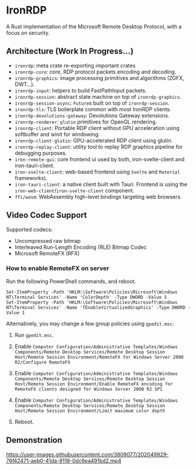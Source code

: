 # IronRDP

A Rust implementation of the Microsoft Remote Desktop Protocol, with a focus on security.

## Architecture (Work In Progress…)

- `ironrdp`: meta crate re-exporting important crates
- `ironrdp-core`: core, RDP protocol packets encoding and decoding.
- `ironrdp-graphics`: image processing primitives and algorithms (ZGFX, DWT…).
- `ironrdp-input`: helpers to build FastPathInput packets.
- `ironrdp-session`: abstract state machine on top of `ironrdp-graphics`.
- `ironrdp-session-async`: `Future`s built on top of `ironrdp-session`.
- `ironrdp-tls`: TLS boilerplate common with most IronRDP clients.
- `ironrdp-devolutions-gateway`: Devolutions Gateway extensions.
- `ironrdp-renderer`: `glutin` primitives for OpenGL rendering.
- `ironrdp-client`: Portable RDP client without GPU acceleration using softbuffer and winit for windowing.
- `ironrdp-client-glutin`: GPU-accelerated RDP client using glutin.
- `ironrdp-replay-client`: utility tool to replay RDP graphics pipeline for debugging purposes.
- `iron-remote-gui`: core frontend ui used by both, iron-svelte-client and iron-tauri-client.
- `iron-svelte-client`: web-based frontend using `Svelte` and `Material` frameworks).
- `iron-tauri-client`: a native client built with Tauri. Frontend is using the `iron-web-client`/`iron-svelte-client` component.
- `ffi/wasm`: WebAssembly high-level bindings targeting web browsers.

## Video Codec Support

Supported codecs:

- Uncompressed raw bitmap
- Interleaved Run-Length Encoding (RLE) Bitmap Codec
- Microsoft RemoteFX (RFX)

### How to enable RemoteFX on server

Run the following PowerShell commands, and reboot.

```pwsh
Set-ItemProperty -Path 'HKLM:\Software\Policies\Microsoft\Windows NT\Terminal Services' -Name 'ColorDepth' -Type DWORD -Value 5
Set-ItemProperty -Path 'HKLM:\Software\Policies\Microsoft\Windows NT\Terminal Services' -Name 'fEnableVirtualizedGraphics' -Type DWORD -Value 1
```

Alternatively, you may change a few group policies using `gpedit.msc`:

1. Run `gpedit.msc`.

2. Enable `Computer Configuration/Administrative Templates/Windows Components/Remote Desktop Services/Remote Desktop Session Host/Remote Session Environment/RemoteFX for Windows Server 2008 R2/Configure RemoteFX`

3. Enable `Computer Configuration/Administrative Templates/Windows Components/Remote Desktop Services/Remote Desktop Session Host/Remote Session Environment/Enable RemoteFX encoding for RemoteFX clients designed for Windows Server 2008 R2 SP1`

4. Enable `Computer Configuration/Administrative Templates/Windows Components/Remote Desktop Services/Remote Desktop Session Host/Remote Session Environment/Limit maximum color depth`

5. Reboot.

## Demonstration

https://user-images.githubusercontent.com/3809077/202049929-76f42471-aeb0-41da-9118-0dc6ea491bd2.mp4

